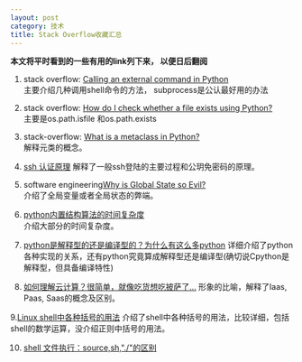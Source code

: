 ```yaml
---
layout: post
category: 技术
title: Stack Overflow收藏汇总
---
```


**本文将平时看到的一些有用的link列下来， 以便日后翻阅**

1. stack overflow: [Calling an external command in Python](https://stackoverflow.com/questions/89228/calling-an-external-command-in-python)   
主要介绍几种调用shell命令的方法， subprocess是公认最好用的办法

2. stack overflow: [How do I check whether a file exists using Python?](https://stackoverflow.com/questions/82831/how-do-i-check-whether-a-file-exists-using-python)   
主要是os.path.isfile 和os.path.exists  

3. stack-overflow: [What is a metaclass in Python?](https://stackoverflow.com/questions/100003/what-is-a-metaclass-in-python)   
解释元类的概念。  

4. [ssh 认证原理](http://itindex.net/detail/48724-ssh-%E8%AE%A4%E8%AF%81-%E5%8E%9F%E7%90%86?utm_source=tuicool&utm_medium=referral)
解释了一般ssh登陆的主要过程和公玥免密码的原理。

5. software engineering[Why is Global State so Evil?](https://softwareengineering.stackexchange.com/questions/148108/why-is-global-state-so-evil)   
介绍了全局变量或者全局状态的弊端。

6. [python内置结构算法的时间复杂度](https://www.douban.com/note/491584335/)  
介绍大部分的时间复杂度。

7. [python是解释型的还是编译型的？为什么有这么多python](http://www.oschina.net/translate/why-are-there-so-many-pythons)
详细介绍了python各种实现的关系，还有python究竟算成解释型还是编译型(确切说Cpython是解释型，但具备编译特性)

8. [如何理解云计算？很简单，就像吃货想吃披萨了...](http://www.chinacloud.cn/show.aspx?id=19758&cid=18)
形象的比喻，解释了Iaas, Paas, Saas的概念及区别。

9.[Linux shell中各种括号的用法](http://www.dwhd.org/20150708_211624.html)
介绍了shell中各种括号的用法，比较详细，包括shell的数学运算，没介绍正则中括号的用法。

10. [shell 文件执行：source,sh,"./"的区别](https://www.cnblogs.com/pcat/p/5467188.html)
